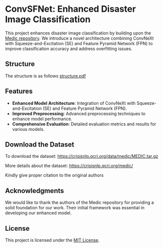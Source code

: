 # ConvSFNet: Enhanced Disaster Image Classification

This project enhances disaster image classification by building upon the [Medic repository](https://github.com/firojalam/medic). We introduce a novel architecture combining ConvNeXt with Squeeze-and-Excitation (SE) and Feature Pyramid Network (FPN) to improve classification accuracy and address overfitting issues.

## Structure 
The structure is as follows 
[structure.pdf](https://github.com/user-attachments/files/16370677/structure.pdf)
## Features

- **Enhanced Model Architecture**: Integration of ConvNeXt with Squeeze-and-Excitation (SE) and Feature Pyramid Network (FPN).
- **Improved Preprocessing**: Advanced preprocessing techniques to enhance model performance.
- **Comprehensive Evaluation**: Detailed evaluation metrics and results for various models.

## Download the Dataset

To download the dataset: https://crisisnlp.qcri.org/data/medic/MEDIC.tar.gz

More details about the dataset: https://crisisnlp.qcri.org/medic/

Kindly give proper citation to the original authors

## Acknowledgments
We would like to thank the authors of the Medic repository for providing a solid foundation for our work. Their initial framework was essential in developing our enhanced model.

## License
<p>This project is licensed under the <a href="LICENSE">MIT License</a>.</p>


